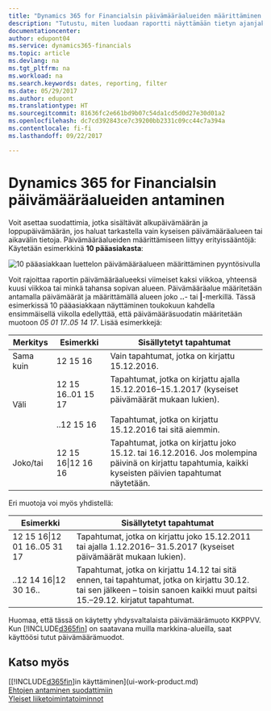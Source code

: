```yaml
---
title: "Dynamics 365 for Financialsin päivämääräalueiden määrittäminen | Microsoft Docs"
description: "Tutustu, miten luodaan raportti näyttämään tietyn ajanjakson tiedot käyttämällä Dynamics 365 for Financialsin päivämääräalueita."
documentationcenter: 
author: edupont04
ms.service: dynamics365-financials
ms.topic: article
ms.devlang: na
ms.tgt_pltfrm: na
ms.workload: na
ms.search.keywords: dates, reporting, filter
ms.date: 05/29/2017
ms.author: edupont
ms.translationtype: HT
ms.sourcegitcommit: 81636fc2e661bd9b07c54da1cd5d0d27e30d01a2
ms.openlocfilehash: dc7cd392843ce7c39200bb2331c09cc44c7a394a
ms.contentlocale: fi-fi
ms.lasthandoff: 09/22/2017

---
```

# <a name="entering-date-ranges-in-dynamics-365-for-financials"></a>Dynamics 365 for Financialsin päivämääräalueiden antaminen
Voit asettaa suodattimia, jotka sisältävät alkupäivämäärän ja loppupäivämäärän, jos haluat tarkastella vain kyseisen päivämääräalueen tai aikavälin tietoja. Päivämääräalueiden määrittämiseen liittyy erityissääntöjä: Käytetään esimerkkinä **10 pääasiakasta**:

![10 pääasiakkaan luettelon päivämääräalueen määrittäminen pyyntösivulla](./media/ui-enter-date-ranges/customer-top10-list.png)

Voit rajoittaa raportin päivämääräalueeksi viimeiset kaksi viikkoa, yhteensä kuusi viikkoa tai minkä tahansa sopivan alueen. Päivämääräalue määritetään antamalla päivämäärät ja määrittämällä alueen joko **..**- tai **|**-merkillä. Tässä esimerkissä 10 pääasiakkaan näyttäminen toukokuun kahdella ensimmäisellä viikolla edellyttää, että päivämääräsuodatin määritetään muotoon *05 01 17..05 14 17*.
Lisää esimerkkejä:

| Merkitys | Esimerkki | Sisällytetyt tapahtumat |
|---|---|---|
|Sama kuin| 12 15 16 |Vain tapahtumat, jotka on kirjattu 15.12.2016.|
|Väli| 12 15 16..01 15 17<br /><br />..12 15 16|Tapahtumat, jotka on kirjattu ajalla 15.12.2016–15.1.2017 (kyseiset päivämäärät mukaan lukien).<br /><br />Tapahtumat, jotka on kirjattu 15.12.2016 tai sitä aiemmin.|
|Joko/tai|12 15 16&#124;12 16 16|Tapahtumat, jotka on kirjattu joko 15.12. tai 16.12.2016. Jos molempina päivinä on kirjattu tapahtumia, kaikki kyseisten päivien tapahtumat näytetään.|

Eri muotoja voi myös yhdistellä:

| Esimerkki | Sisällytetyt tapahtumat |
|---|---|
|12 15 16&#124;12 01 16..05 31 17 | Tapahtumat, jotka on kirjattu joko 15.12.2011 tai ajalla 1.12.2016– 31.5.2017 (kyseiset päivämäärät mukaan lukien). |
|..12 14 16&#124;12 30 16.. | Tapahtumat, jotka on kirjattu 14.12 tai sitä ennen, tai tapahtumat, jotka on kirjattu 30.12. tai sen jälkeen – toisin sanoen kaikki muut paitsi 15.–29.12. kirjatut tapahtumat. |

Huomaa, että tässä on käytetty yhdysvaltalaista päivämäärämuoto KKPPVV. Kun [!INCLUDE[d365fin](includes/d365fin_md.md)] on saatavana muilla markkina-alueilla, saat käyttöösi tutut päivämäärämuodot.

## <a name="see-also"></a>Katso myös
[[!INCLUDE[d365fin](includes/d365fin_long_md.md)]in käyttäminen](ui-work-product.md)  
[Ehtojen antaminen suodattimiin](ui-enter-criteria-filters.md)  
[Yleiset liiketoimintatoiminnot](ui-across-business-areas.md)

